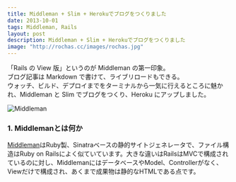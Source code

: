 ```yaml
---
title: Middleman + Slim + Herokuでブログをつくりました
date: 2013-10-01
tags: Middleman, Rails
layout: post
description: Middleman + Slim + Herokuでブログをつくりました
image: "http://rochas.cc/images/rochas.jpg"
---
```

「Rails の View 版」というのが Middleman の第一印象。  
ブログ記事は Markdown で書けて、ライブリロードもできる。  
ウォッチ、ビルド、デプロイまでをターミナルから一気に行えるところに魅かれ、Middleman と Slim でブログをつくり、Heroku にアップしました。

![Middleman](images/middleman.png "Middleman")

### 1. Middlemanとは何か
[Middleman](http://middlemanjp.github.io/)はRuby製、Sinatraベースの静的サイトジェネレータで、ファイル構造はRuby on Railsによく似ていています。大きな違いはRailsはMVCで構成されているのに対し、MiddlemanにはデータベースやModel、Controllerがなく、Viewだけで構成され、あくまで成果物は静的なHTMLである点です。  
